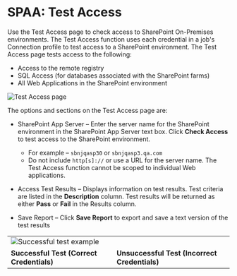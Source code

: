 # SPAA: Test Access

Use the Test Access page to check access to SharePoint On-Premises environments. The Test Access
function uses each credential in a job's Connection profile to test access to a SharePoint
environment. The Test Access page tests access to the following:

- Access to the remote registry
- SQL Access (for databases associated with the SharePoint farms)
- All Web Applications in the SharePoint environment

![Test Access page](/img/product_docs/accessanalyzer/admin/datacollector/spaa/testaccess.webp)

The options and sections on the Test Access page are:

- SharePoint App Server – Enter the server name for the SharePoint environment in the SharePoint App
  Server text box. Click **Check Access** to test access to the SharePoint environment.

  - For example – `sbnjqasp30` or `sbnjqasp3.qa.com`
  - Do not include `http[s]://` or use a URL for the server name. The Test Access function cannot
    be scoped to individual Web applications.

- Access Test Results – Displays information on test results. Test criteria are listed in the
  **Description** column. Test results will be returned as either **Pass** or **Fail** in the
  Results column.
- Save Report – Click **Save Report** to export and save a text version of the test results

|                                                                                                              |                                               |
| ------------------------------------------------------------------------------------------------------------ | --------------------------------------------- |
| ![Successful test example](/img/product_docs/accessanalyzer/admin/datacollector/spaa/testaccessbadtest.webp) |
| **Successful Test (Correct Credentials)**                                                                    | **Unsuccessful Test (Incorrect Credentials)** |
